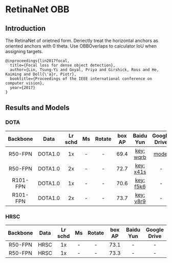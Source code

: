 # RetinaNet OBB

## Introduction

The RetinaNet of orietned form. Deriectly treat the horizontal anchors as oriented anchors with 0 theta. Use OBBOverlaps to calculator IoU when assigning targets.

```
@inproceedings{lin2017focal,
  title={Focal loss for dense object detection},
  author={Lin, Tsung-Yi and Goyal, Priya and Girshick, Ross and He, Kaiming and Doll{\'a}r, Piotr},
  booktitle={Proceedings of the IEEE international conference on computer vision},
  year={2017}
}
```

## Results and Models

### DOTA

| Backbone |   Data  | Lr schd | Ms | Rotate | box AP |                           Baidu Yun                          |                                         Google Drive                                        |
|:--------:|:-------:|:-------:|:--:|:------:|:------:|:------------------------------------------------------------:|:-------------------------------------------------------------------------------------------:|
|  R50-FPN | DOTA1.0 |    1x   |  - |    -   |  69.4  | [key: wqrb](https://pan.baidu.com/s/1cVF1jnt1ieEDk2eI9HVbRw) | [model](https://drive.google.com/file/d/1N1-POFkXfdTNlLGcRuj_nB2guWNNutZE/view?usp=sharing) |
|  R50-FPN | DOTA1.0 |    2x   |  - |    -   |  72.7  | [key: x41s](https://pan.baidu.com/s/1wwO3k_lbZpwoErfO9N6q5Q) |                                              -                                              |
| R101-FPN | DOTA1.0 |    1x   |  - |    -   |  70.6  | [key: f5k6](https://pan.baidu.com/s/1sNYVzMgWyPfjZBegVGhp4A) |                                              -                                              |
| R101-FPN | DOTA1.0 |    2x   |  - |    -   |  73.7  | [key: v8r9](https://pan.baidu.com/s/1dNhBwO4uMfanV8SrxeijCA) |                                              -                                              |

### HRSC


| Backbone | Data | Lr schd | Ms | Rotate | box AP | Baidu Yun | Google Drive |
|:--------:|:----:|:-------:|:--:|:------:|:------:|:---------:|:------------:|
|  R50-FPN | HRSC |    1x   |  - |    -   |  73.1  |     -     |       -      |
|  R50-FPN | HRSC |    1x   |  - |    -   |  73.3  |     -     |       -      |
